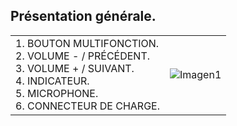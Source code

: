## Présentation générale.

|  |  | 
|:-------|:-------|
|1. BOUTON MULTIFONCTION. <br> 2.	VOLUME - / PRÉCÉDENT. <br> 3.	VOLUME + / SUIVANT. <br> 4.	INDICATEUR. <br> 5. MICROPHONE.	<br> 6.	CONNECTEUR DE CHARGE.	|![Imagen1](http://static.energysistem.com/images/manuals/42927/5a65d2a530f73.jpg)| 

